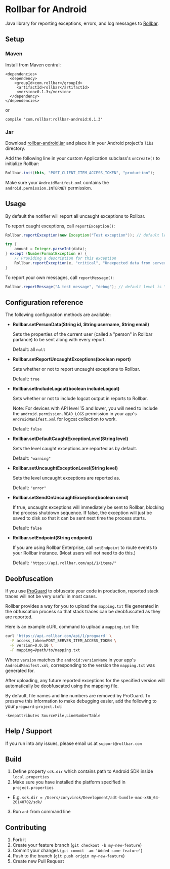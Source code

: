 # Rollbar for Android

<!-- RemoveNext -->
Java library for reporting exceptions, errors, and log messages to [Rollbar](https://rollbar.com).

## Setup ##

### Maven

Install from Maven central:

```
<dependencies>
  <dependency>
    <groupId>com.rollbar</groupId>
     <artifactId>rollbar</artifactId>
     <version>0.1.3</version>
  </dependency>
</dependencies>
```

or

```
compile 'com.rollbar:rollbar-android:0.1.3'
```

### Jar

Download [rollbar-android.jar](https://github.com/rollbar/rollbar-android/releases/latest) and place it in your Android project's `libs` directory.

Add the following line in your custom Application subclass's `onCreate()` to initialize Rollbar:

```java
Rollbar.init(this, "POST_CLIENT_ITEM_ACCESS_TOKEN", "production");
```


Make sure your `AndroidManifest.xml` contains the `android.permission.INTERNET` permission.

## Usage ##

By default the notifier will report all uncaught exceptions to Rollbar.

To report caught exceptions, call `reportException()`:

```java
Rollbar.reportException(new Exception("Test exception")); // default level is "warning"

try {
    amount = Integer.parseInt(data);
} except (NumberFormatException e) {
    // Providing a description for this exception
    Rollbar.reportException(e, "critical", "Unexpected data from server");
}
```

To report your own messages, call `reportMessage()`:

```java
Rollbar.reportMessage("A test message", "debug"); // default level is "info"
```

## Configuration reference ##

The following configuration methods are available:

 * **Rollbar.setPersonData(String id, String username, String email)**
    
    Sets the properties of the current user (called a "person" in Rollbar parlance) to be sent along with every report.
    
    Default: all `null`


 * **Rollbar.setReportUncaughtExceptions(boolean report)**

    Sets whether or not to report uncaught exceptions to Rollbar.
    
    Default: `true`


 * **Rollbar.setIncludeLogcat(boolean includeLogcat)**

    Sets whether or not to include logcat output in reports to Rollbar.
    
    Note: For devices with API level 15 and lower, you will need to include the `android.permission.READ_LOGS` permission in your app's `AndroidManifest.xml` for logcat collection to work.
    
    Default: `false`


 * **Rollbar.setDefaultCaughtExceptionLevel(String level)**

    Sets the level caught exceptions are reported as by default.
    
    Default: `"warning"`


 * **Rollbar.setUncaughtExceptionLevel(String level)**

    Sets the level uncaught exceptions are reported as.
    
    Default: `"error"`


 * **Rollbar.setSendOnUncaughtException(boolean send)**

    If true, uncaught exceptions will immediately be sent to Rollbar, blocking the process shutdown sequence. If false, the exception will just be saved to disk so that it can be sent next time the process starts.

    Default: `false`


 * **Rollbar.setEndpoint(String endpoint)**

    If you are using Rollbar Enterprise, call `setEndpoint` to route events to your Rollbar instance. (Most users will not need to do this.)

    Default: `"https://api.rollbar.com/api/1/items/"`



## Deobfuscation ##

If you use [ProGuard](http://developer.android.com/tools/help/proguard.html) to obfuscate your code in production, reported stack traces will not be very useful in most cases.

Rollbar provides a way for you to upload the `mapping.txt` file generated in the obfuscation process so that stack traces can be deobfuscated as they are reported.

Here is an example cURL command to upload a `mapping.txt` file:

```bash
curl 'https://api.rollbar.com/api/1/proguard' \
  -F access_token=POST_SERVER_ITEM_ACCESS_TOKEN \
  -F version=0.0.10 \
  -F mapping=@path/to/mapping.txt
```

Where `version` matches the `android:versionName` in your app's `AndroidManifest.xml`, corresponding to the version the `mapping.txt` was generated for.

After uploading, any future reported exceptions for the specified version will automatically be deobfuscated using the mapping file.

By default, file names and line numbers are removed by ProGuard. To preserve this information to make debugging easier, add the following to your `proguard-project.txt`:

```
-keepattributes SourceFile,LineNumberTable
```

## Help / Support

If you run into any issues, please email us at `support@rollbar.com`

## Build

1. Define property `sdk.dir` which contains path to Android SDK inside `local.properties`
2. Make sure you have installed the platform specified in `project.properties`
  - E.g. `sdk.dir = /Users/coryvirok/Development/adt-bundle-mac-x86_64-20140702/sdk/`
3. Run `ant` from command line

## Contributing

1. Fork it
2. Create your feature branch (`git checkout -b my-new-feature`)
3. Commit your changes (`git commit -am 'Added some feature'`)
4. Push to the branch (`git push origin my-new-feature`)
5. Create new Pull Request
